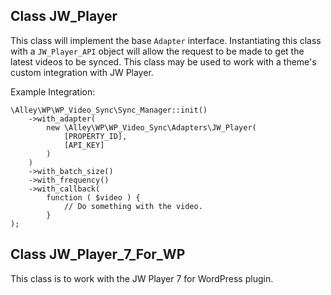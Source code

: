 ## Class JW_Player

This class will implement the base `Adapter` interface. Instantiating this class with a `JW_Player_API` object will allow the request to be made to get the latest videos to be synced. This class may be used to work with a theme's custom integration with JW Player.

Example Integration:

```shell
\Alley\WP\WP_Video_Sync\Sync_Manager::init()
	->with_adapter(
		new \Alley\WP\WP_Video_Sync\Adapters\JW_Player(
			[PROPERTY_ID],
			[API_KEY]
		)
	)
	->with_batch_size()
	->with_frequency()
	->with_callback(
		function ( $video ) {
			// Do something with the video.
		}
);
```

## Class JW_Player_7_For_WP

This class is to work with the JW Player 7 for WordPress plugin.

